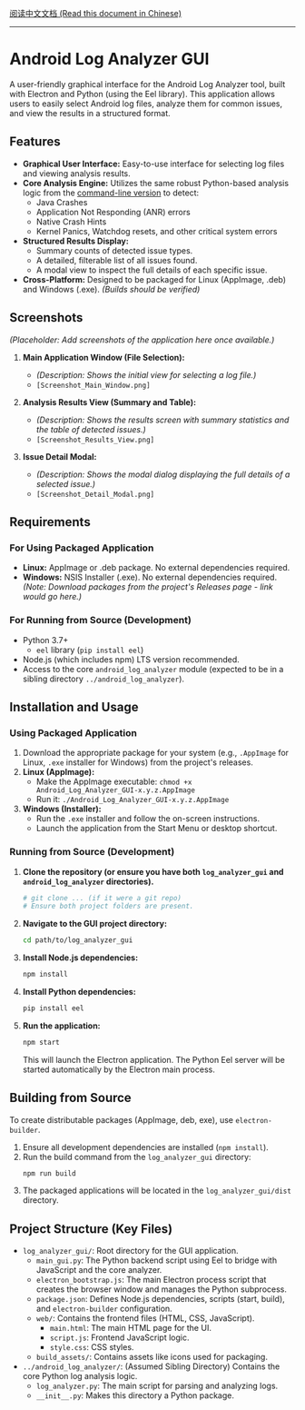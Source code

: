 [阅读中文文档 (Read this document in Chinese)](README_zh-CN.md)

---

# Android Log Analyzer GUI

A user-friendly graphical interface for the Android Log Analyzer tool, built with Electron and Python (using the Eel library). This application allows users to easily select Android log files, analyze them for common issues, and view the results in a structured format.

## Features

*   **Graphical User Interface:** Easy-to-use interface for selecting log files and viewing analysis results.
*   **Core Analysis Engine:** Utilizes the same robust Python-based analysis logic from the [command-line version](../android_log_analyzer/README.md) to detect:
    *   Java Crashes
    *   Application Not Responding (ANR) errors
    *   Native Crash Hints
    *   Kernel Panics, Watchdog resets, and other critical system errors
*   **Structured Results Display:**
    *   Summary counts of detected issue types.
    *   A detailed, filterable list of all issues found.
    *   A modal view to inspect the full details of each specific issue.
*   **Cross-Platform:** Designed to be packaged for Linux (AppImage, .deb) and Windows (.exe). *(Builds should be verified)*

## Screenshots

*(Placeholder: Add screenshots of the application here once available.)*

1.  **Main Application Window (File Selection):**
    *   *(Description: Shows the initial view for selecting a log file.)*
    *   `[Screenshot_Main_Window.png]`

2.  **Analysis Results View (Summary and Table):**
    *   *(Description: Shows the results screen with summary statistics and the table of detected issues.)*
    *   `[Screenshot_Results_View.png]`

3.  **Issue Detail Modal:**
    *   *(Description: Shows the modal dialog displaying the full details of a selected issue.)*
    *   `[Screenshot_Detail_Modal.png]`

## Requirements

### For Using Packaged Application
*   **Linux:** AppImage or .deb package. No external dependencies required.
*   **Windows:** NSIS Installer (.exe). No external dependencies required.
    *(Note: Download packages from the project's Releases page - link would go here.)*

### For Running from Source (Development)
*   Python 3.7+
    *   `eel` library (`pip install eel`)
*   Node.js (which includes npm) LTS version recommended.
*   Access to the core `android_log_analyzer` module (expected to be in a sibling directory `../android_log_analyzer`).

## Installation and Usage

### Using Packaged Application
1.  Download the appropriate package for your system (e.g., `.AppImage` for Linux, `.exe` installer for Windows) from the project's releases.
2.  **Linux (AppImage):**
    *   Make the AppImage executable: `chmod +x Android_Log_Analyzer_GUI-x.y.z.AppImage`
    *   Run it: `./Android_Log_Analyzer_GUI-x.y.z.AppImage`
3.  **Windows (Installer):**
    *   Run the `.exe` installer and follow the on-screen instructions.
    *   Launch the application from the Start Menu or desktop shortcut.

### Running from Source (Development)
1.  **Clone the repository (or ensure you have both `log_analyzer_gui` and `android_log_analyzer` directories).**
    ```bash
    # git clone ... (if it were a git repo)
    # Ensure both project folders are present.
    ```
2.  **Navigate to the GUI project directory:**
    ```bash
    cd path/to/log_analyzer_gui
    ```
3.  **Install Node.js dependencies:**
    ```bash
    npm install
    ```
4.  **Install Python dependencies:**
    ```bash
    pip install eel
    ```
5.  **Run the application:**
    ```bash
    npm start
    ```
    This will launch the Electron application. The Python Eel server will be started automatically by the Electron main process.

## Building from Source

To create distributable packages (AppImage, deb, exe), use `electron-builder`.

1.  Ensure all development dependencies are installed (`npm install`).
2.  Run the build command from the `log_analyzer_gui` directory:
    ```bash
    npm run build
    ```
3.  The packaged applications will be located in the `log_analyzer_gui/dist` directory.

## Project Structure (Key Files)

*   `log_analyzer_gui/`: Root directory for the GUI application.
    *   `main_gui.py`: The Python backend script using Eel to bridge with JavaScript and the core analyzer.
    *   `electron_bootstrap.js`: The main Electron process script that creates the browser window and manages the Python subprocess.
    *   `package.json`: Defines Node.js dependencies, scripts (start, build), and `electron-builder` configuration.
    *   `web/`: Contains the frontend files (HTML, CSS, JavaScript).
        *   `main.html`: The main HTML page for the UI.
        *   `script.js`: Frontend JavaScript logic.
        *   `style.css`: CSS styles.
    *   `build_assets/`: Contains assets like icons used for packaging.
*   `../android_log_analyzer/`: (Assumed Sibling Directory) Contains the core Python log analysis logic.
    *   `log_analyzer.py`: The main script for parsing and analyzing logs.
    *   `__init__.py`: Makes this directory a Python package.

```
